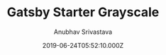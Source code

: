 ---
title: Gatsby Starter Grayscale
github: https://github.com/anubhavsrivastava/gatsby-starter-grayscale
demo: https://anubhavsrivastava.github.io/gatsby-starter-grayscale/
author: Anubhav Srivastava
ssg:
  - Gatsby
cms:
  - Markdown
date: 2019-06-24T05:52:10.000Z
description: Gatsby.js V2 starter template based on Grayscale by startbootstrap
draft: false
publish_date: '2019-06-24T05:52:10Z'
update_date: '2022-01-13T09:44:47Z'
github_star: 25
github_fork: 26
---
